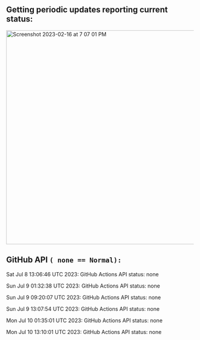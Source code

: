 
## Getting periodic updates reporting current status:
<img width="575" alt="Screenshot 2023-02-16 at 7 07 01 PM" src="https://user-images.githubusercontent.com/31228460/219539578-f880fea9-7a9d-4f7d-a7e2-5ce3d90ab466.png">

## GitHub API `( none == Normal):`

Sat Jul  8 13:06:46 UTC 2023: GitHub Actions API status: none

Sun Jul  9 01:32:38 UTC 2023: GitHub Actions API status: none

Sun Jul  9 09:20:07 UTC 2023: GitHub Actions API status: none

Sun Jul  9 13:07:54 UTC 2023: GitHub Actions API status: none

Mon Jul 10 01:35:01 UTC 2023: GitHub Actions API status: none

Mon Jul 10 13:10:01 UTC 2023: GitHub Actions API status: none
